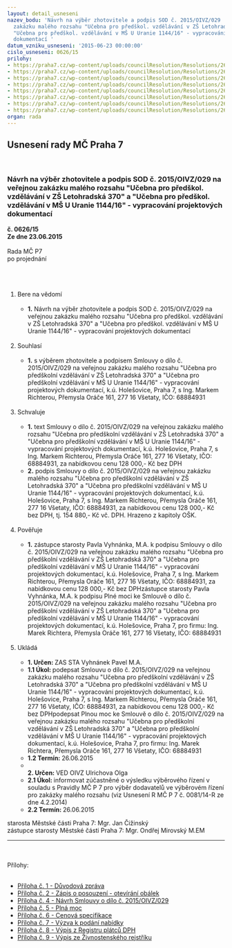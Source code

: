 ```yaml
---
layout: detail_usneseni
nazev_bodu: 'Návrh na výběr zhotovitele a podpis SOD č. 2015/OIVZ/029  na veřejnou
  zakázku malého rozsahu "Učebna pro předškol. vzdělávání v ZŠ Letohradská 370" a
  "Učebna pro předškol. vzdělávání v MŠ U Uranie 1144/16" - vypracování projektových
  dokumentací '
datum_vzniku_usneseni: '2015-06-23 00:00:00'
cislo_usneseni: 0626/15
prilohy:
- https://praha7.cz/wp-content/uploads/councilResolution/Resolutions/26223/626_15_pril1.doc
- https://praha7.cz/wp-content/uploads/councilResolution/Resolutions/26223/40-15-2._z%c3%a1pis_o_posouzen%c3%ad_-_protokol_otev%c3%adr%c3%a1n%c3%ad_ob%c3%a1lek.pdf
- https://praha7.cz/wp-content/uploads/councilResolution/Resolutions/26223/40-15-4.n%c3%a1vrh_smlouvy_o_d%c3%adlo.doc
- https://praha7.cz/wp-content/uploads/councilResolution/Resolutions/26223/626_15_pril5.doc
- https://praha7.cz/wp-content/uploads/councilResolution/Resolutions/26223/40-15-6._cenov%c3%a1_specifikace.pdf
- https://praha7.cz/wp-content/uploads/councilResolution/Resolutions/26223/40-15-7._v%c3%bdzva_k_pod%c3%a1n%c3%ad_nab%c3%addky.doc
- https://praha7.cz/wp-content/uploads/councilResolution/Resolutions/26223/40-15-8._v%c3%bdpis_registru_pl%c3%a1tc%c5%af_dph.pdf
- https://praha7.cz/wp-content/uploads/councilResolution/Resolutions/26223/40-15-9._v%c3%bdpis_ze_%c5%beivnostensk%c3%a9ho_rejst%c5%99%c3%adku_ze_dne_22.6.2015.pdf
organ: rada
---
```

<div id="ucUsn_pList" class="usn">
	<span><h2>Usnesení rady MČ Praha 7 </h2>
<br></span><div class="standBody">
<span><h3>Návrh na výběr zhotovitele a podpis SOD č. 2015/OIVZ/029  na veřejnou zakázku malého rozsahu "Učebna pro předškol. vzdělávání v ZŠ Letohradská 370" a "Učebna pro předškol. vzdělávání v MŠ U Uranie 1144/16" - vypracování projektových dokumentací </h3></span><div class="center">
		<strong>č. 0626/15</strong><br>
	</div>
<div class="center">
		<strong>Ze dne 23.06.2015</strong><br><br>
	</div>Rada MČ P7<br>po projednání<br><br><br><ol>
<br><li>Bere na vědomí <br><ul>
<br><li>
<strong>1.</strong> Návrh na výběr zhotovitele a podpis SOD č. 2015/OIVZ/029 na veřejnou zakázku malého rozsahu "Učebna pro předškol. vzdělávání v ZŠ Letohradská 370" a "Učebna pro předškol. vzdělávání v MŠ U Uranie 1144/16" - vypracování projektových dokumentací </li>
</ul>
<br>
</li>
<li>Souhlasí <br><ul>
<br><li>
<strong>1.</strong> s výběrem zhotovitele a podpisem Smlouvy o dílo č. 2015/OIVZ/029 na veřejnou zakázku malého rozsahu "Učebna pro předškolní vzdělávání v ZŠ Letohradská 370" a "Učebna pro předškolní vzdělávání v MŠ U Uranie 1144/16" - vypracování projektových dokumentací, k.ú. Holešovice, Praha 7, s Ing. Markem Richterou, Přemysla Oráče 161, 277 16 Všetaty, IČO: 68884931 </li>
</ul>
<br>
</li>
<li>Schvaluje <br><ul>
<br><li>
<strong>1.</strong> text Smlouvy o dílo č. 2015/OIVZ/029 na veřejnou zakázku malého rozsahu "Učebna pro předškolní vzdělávání v ZŠ Letohradská 370" a "Učebna pro předškolní vzdělávání v MŠ U Uranie 1144/16" - vypracování projektových dokumentací, k.ú. Holešovice, Praha 7, s Ing. Markem Richterou, Přemysla Oráče 161, 277 16 Všetaty, IČO: 68884931, za nabídkovou cenu 128 000,- Kč bez DPH <br>
</li>
<li>
<strong>2.</strong> podpis Smlouvy o dílo č. 2015/OIVZ/029 na veřejnou zakázku malého rozsahu "Učebna pro předškolní vzdělávání v ZŠ Letohradská 370" a "Učebna pro předškolní vzdělávání v MŠ U Uranie 1144/16" - vypracování projektových dokumentací, k.ú. Holešovice, Praha 7, s Ing. Markem Richterou, Přemysla Oráče 161, 277 16 Všetaty, IČO: 68884931, za nabídkovou cenu 128 000,- Kč bez DPH, tj. 154 880,- Kč vč. DPH. Hrazeno z kapitoly OŠK.</li>
</ul>
<br>
</li>
<li>Pověřuje <br><ul>
<br><li>
<strong>1.</strong> zástupce starosty Pavla Vyhnánka, M.A. k podpisu Smlouvy o dílo č. 2015/OIVZ/029 na veřejnou zakázku malého rozsahu "Učebna pro předškolní vzdělávání v ZŠ Letohradská 370" a "Učebna pro předškolní vzdělávání v MŠ U Uranie 1144/16" - vypracování projektových dokumentací, k.ú. Holešovice, Praha 7, s Ing. Markem Richterou, Přemysla Oráče 161, 277 16 Všetaty, IČO: 68884931, za nabídkovou cenu 128 000,- Kč bez DPHzástupce starosty Pavla Vyhnánka, M.A. k podpisu Plné moci ke Smlouvě o dílo č. 2015/OIVZ/029 na veřejnou zakázku malého rozsahu "Učebna pro předškolní vzdělávání v ZŠ Letohradská 370" a "Učebna pro předškolní vzdělávání v MŠ U Uranie 1144/16" - vypracování projektových dokumentací, k.ú. Holešovice, Praha 7, pro firmu: Ing. Marek Richtera, Přemysla Oráče 161, 277 16 Všetaty, IČO: 68884931</li>
</ul>
<br>
</li>
<li>Ukládá <br><ul>
<br><li>
<strong>1. Určen: </strong>ZAS STA Vyhnánek Pavel M.A. <br>
</li>
<li>
<strong>1.1 Úkol: </strong>podepsat Smlouvu o dílo č. 2015/OIVZ/029 na veřejnou zakázku malého rozsahu "Učebna pro předškolní vzdělávání v ZŠ Letohradská 370" a "Učebna pro předškolní vzdělávání v MŠ U Uranie 1144/16" - vypracování projektových dokumentací, k.ú. Holešovice, Praha 7, s Ing. Markem Richterou, Přemysla Oráče 161, 277 16 Všetaty, IČO: 68884931, za nabídkovou cenu 128 000,- Kč bez DPHpodepsat Plnou moc ke Smlouvě o dílo č. 2015/OIVZ/029 na veřejnou zakázku malého rozsahu "Učebna pro předškolní vzdělávání v ZŠ Letohradská 370" a "Učebna pro předškolní vzdělávání v MŠ U Uranie 1144/16" - vypracování projektových dokumentací, k.ú. Holešovice, Praha 7, pro firmu: Ing. Marek Richtera, Přemysla Oráče 161, 277 16 Všetaty, IČO: 68884931 <br>
</li>
<li>
<strong>1.2 Termín: </strong>26.06.2015 <br>
</li>
<li>
<strong><br>2. Určen: </strong>VED OIVZ Ulrichova Olga <br>
</li>
<li>
<strong>2.1 Úkol: </strong>informovat zúčastněné o výsledku výběrového řízení v souladu s Pravidly MČ P 7 pro výběr dodavatelů ve výběrovém řízení pro zakázky malého rozsahu (viz Usnesení R MČ P 7 č. 0081/14-R ze dne 4.2.2014) <br>
</li>
<li>
<strong>2.2 Termín: </strong>26.06.2015</li>
</ul>
</li>
</ol>starosta Městské části Praha 7: Mgr. Jan Čižinský<br>zástupce starosty Městské části Praha 7: Mgr. Ondřej Mirovský M.EM <br><hr>
<br><br>Přílohy: <br><ul>
<br><li>
<a href="/zdroj.aspx?typ=4&amp;Id=64557&amp;sh=942438997" target="_blank" title="Odkaz na soubor - 32 kB - nové okno">Příloha č. 1 - Důvodová zpráva</a> <br>
</li>
<li>
<a href="/zdroj.aspx?typ=4&amp;id=64528&amp;sh=1683954197" target="_blank" title="Odkaz na soubor - 433,8 kB - nové okno">Příloha č. 2 - Zápis o posouzení - otevírání obálek</a> <br>
</li>
<li>
<a href="/zdroj.aspx?typ=4&amp;id=64529&amp;sh=1683846709" target="_blank" title="Odkaz na soubor - 141,5 kB - nové okno">Příloha č. 4 - Návrh Smlouvy o dílo č. 2015/OIVZ/029</a> <br>
</li>
<li>
<a href="/zdroj.aspx?typ=4&amp;Id=64558&amp;sh=943166837" target="_blank" title="Odkaz na soubor - 30 kB - nové okno">Příloha č. 5 - Plná moc</a> <br>
</li>
<li>
<a href="/zdroj.aspx?typ=4&amp;id=64531&amp;sh=-918531883" target="_blank" title="Odkaz na soubor - 264,3 kB - nové okno">Příloha č. 6 - Cenová specifikace</a> <br>
</li>
<li>
<a href="/zdroj.aspx?typ=4&amp;id=64532&amp;sh=-918352651" target="_blank" title="Odkaz na soubor - 142,5 kB - nové okno">Příloha č. 7 - Výzva k podání nabídky</a> <br>
</li>
<li>
<a href="/zdroj.aspx?typ=4&amp;id=64533&amp;sh=-918460395" target="_blank" title="Odkaz na soubor - 123,3 kB - nové okno">Příloha č. 8 - Výpis z Registru plátců DPH</a> <br>
</li>
<li><a href="/zdroj.aspx?typ=4&amp;id=64534&amp;sh=-918288587" target="_blank" title="Odkaz na soubor - 102,5 kB - nové okno">Příloha č. 9 - Výpis ze Živnostenského rejstříku </a></li>
</ul>
</div>
</div>